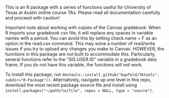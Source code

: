 This is an R package with a series of functions useful for University of Texas
at Austin online course TAs. Please read all documentation carefully and proceed with caution!

Important note about working with copies of the Canvas gradebook:
When R imports your gradebook csv file, it will replace any spaces in variable names with a period. You can avoid this by setting check.name = F as an option in the read.csv command. This may solve a number of read/write issues if you try to upload any changes you make to Canvas. HOWEVER, the functions in this package are not built to accommodate this. Particularly, several functions refer to the "SIS.USER.ID" variable in a gradebook data frame. If you do not have this variable, the functions will not work. 

To install this package, run `devtools::install_github("bapfeld/TAtools", subdir="R-Package"))`.  Alternatively, navigate up one level in this repo, download the most recent package source file and install using `install.packages("~/path/to/file", repos = NULL, type = "source")`.
